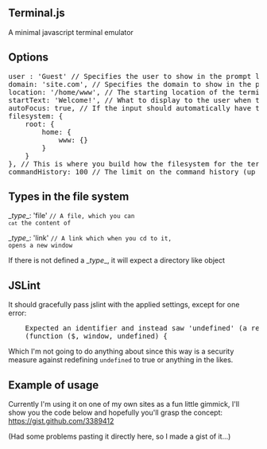 ## Terminal.js ##

A minimal javascript terminal emulator

## Options ##
<pre>
user : 'Guest' // Specifies the user to show in the prompt line
domain: 'site.com', // Specifies the domain to show in the prompt line
location: '/home/www', // The starting location of the terminal (the path must be preset in the filesystem tree)
startText: 'Welcome!', // What to display to the user when the terminal is invoked (if it is an empty string, nothing is displayed)
autoFocus: true, // If the input should automatically have the users focus
filesystem: {
    root: {
        home: {
            www: {}    
        }
    }
}, // This is where you build how the filesystem for the terminal should look like, see the example of usage for a concept of what you can do
commandHistory: 100 // The limit on the command history (up and down arrows)
</pre>

## Types in the file system ##
\__type__: 'file' <code>// A file, which you can `cat` the content of</code>

\__type__: 'link' <code>// A link which when you cd to it, opens a new window</code>

If there is not defined a \__type__, it will expect a directory like object

## JSLint ##
It should gracefully pass jslint with the applied settings, except for one error:
<pre>
    Expected an identifier and instead saw 'undefined' (a reserved word).
    (function ($, window, undefined) {
</pre>

Which I'm not going to do anything about since this way is a security measure against redefining `undefined` to true or anything in the likes.

## Example of usage ##
Currently I'm using it on one of my own sites as a fun little gimmick, I'll show you the code below and hopefully you'll grasp the concept:
https://gist.github.com/3389412

(Had some problems pasting it directly here, so I made a gist of it...)